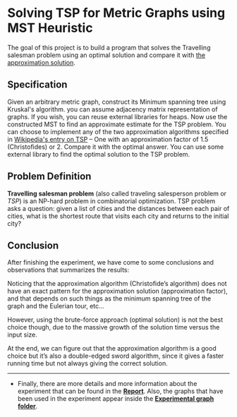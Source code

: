 #  Solving TSP for Metric Graphs using MST Heuristic
The goal of this project is to build a program that solves the Travelling salesman problem using an optimal solution and compare it with [the approximation solution](https://en.wikipedia.org/wiki/Approximation_algorithm).

## Specification
Given an arbitrary metric graph, construct its Minimum spanning tree using Kruskal's algorithm.
you can assume adjacency matrix representation of graphs. If you wish, you can reuse external
libraries for heaps. Now use the constructed MST to find an approximate estimate for the TSP
problem. You can choose to implement any of the two approximation algorithms specified in [Wikipedia's entry on TSP](https://en.wikipedia.org/wiki/Travelling_salesman_problem) – One with an approximation factor of 1.5 (Christofides) or 2. Compare it
with the optimal answer. You can use some external library to find the optimal solution to the
TSP problem.

## Problem Definition
**Travelling salesman problem** (also called traveling salesperson problem or *TSP*) is an NP-hard problem in combinatorial optimization. TSP problem asks a question: given a list of cities and the
distances between each pair of cities, what is the shortest route that visits each city and returns to the initial city?

## Conclusion
After finishing the experiment, we have come to some conclusions and observations that summarizes the results:

Noticing that the approximation algorithm (Christofide’s algorithm) does not have an exact pattern for the approximation solution (approximation factor), and that depends on such things as the minimum spanning tree of the graph and the Eulerian tour, etc...

However, using the brute-force approach (optimal solution) is not the best choice though, due to the massive growth of the solution time versus the input size.

At the end, we can figure out that the approximation algorithm is a good choice but it’s also a double-edged sword algorithm, since it gives a faster running time but not always giving the correct solution.



--- 


- Finally, there are more details and more information about the experiment that can be found in the [**Report**](Report.pdf). Also, the graphs that have been used in the experiment appear inside the [**Experimental graph folder**](The-Experimental-Graph/).